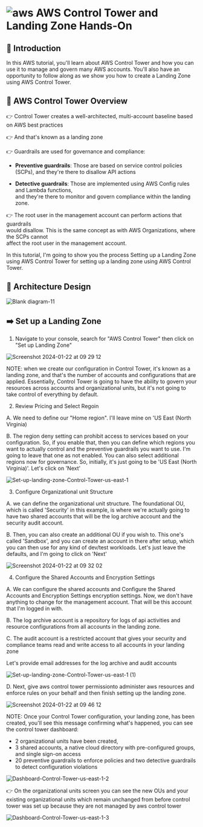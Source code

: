 # ![aws](https://github.com/julien-muke/Search-Engine-Website-using-AWS/assets/110755734/01cd6124-8014-4baa-a5fe-bd227844d263)     AWS Control Tower and Landing Zone Hands-On


## 🤖 Introduction

In this AWS tutorial, you'll learn about AWS Control Tower and how you can use it to manage and govern many AWS accounts. You'll also have an opportunity to follow along as we show you how to create a Landing Zone using AWS Control Tower.

## 📝  AWS Control Tower Overview

👉  Control Tower creates a well-architected, multi-account baseline based on AWS best  practices

👉  And that's known as a landing zone 

👉 Guardrails are used for governance and compliance:

 * **Preventive guardrails**: Those are based on service control policies (SCPs), and they're  there to disallow API actions

* **Detective guardrails**: Those are implemented  using AWS Config rules and Lambda functions,  
and they're there to monitor and govern compliance  within the landing zone.

👉 The root user in the management  account can perform actions that guardrails  
would disallow.  This is the same concept as  with AWS Organizations, where the SCPs cannot  
affect the root user in the management account. 

In this tutorial, I'm going to show you the process Setting up a Landing Zone using AWS Control Tower for setting up a landing zone using AWS  Control Tower.



## 📐 Architecture Design


![Blank diagram-11](https://github.com/julien-muke/AWS-Control-Tower/assets/110755734/786ed493-5a4d-469d-ba5a-c0047744a0e6)



## ➡️ Set up a Landing Zone

1. Navigate to your console, search for "AWS Control Tower" then click on "Set up Landing Zone"


![Screenshot 2024-01-22 at 09 29 12](https://github.com/julien-muke/AWS-Control-Tower/assets/110755734/f6b77e55-ab27-4ac6-9d66-d539c1c494ae)



NOTE: when we create  our configuration in Control Tower, it's known as a landing zone, and that's the number  of accounts and configurations that are applied. Essentially, Control Tower is going to have the  ability to govern your resources across accounts and organizational units, but it's not going to  take control of everything by default. 


2. Review Pricing and Select Regoin

A. We need to define our "Home region". I'll leave mine on 'US East (North  Virginia)

B. The region deny setting can prohibit access to services based on your configuration.  So, if you enable that, then you can define which regions you want to actually control and the  preventive guardrails you want to use. I'm going to leave that one as not enabled. You can also  select additional regions now for governance. So, initially, it's just going to be 'US East  (North Virginia)'. Let's click on 'Next'


![Set-up-landing-zone-Control-Tower-us-east-1](https://github.com/julien-muke/AWS-Control-Tower/assets/110755734/ce5f0fd9-c26d-4b14-a0b9-3391d2200ab5)



3. Configure Organizational unit Structure

A. we can define the organizational unit structure.  The foundational OU, which is called 'Security' in this example, is where we're actually going  to have two shared accounts that will be the log archive account and the security audit account.  

B. Then, you can also create an additional OU if you wish to. This one's called 'Sandbox', and  you can create an account in there after setup, which you can then use for any kind of dev/test  workloads. Let's just leave the defaults, and I'm going to click on 'Next'


![Screenshot 2024-01-22 at 09 32 02](https://github.com/julien-muke/AWS-Control-Tower/assets/110755734/0c5147f8-36f3-4fd0-af3a-4cfef8974143)



4. Configure the Shared Accounts and Encryption Settings

A. We can configure the shared accounts and Configure the Shared Accounts and Encryption Settings encryption settings. Now, we don't have anything  to change for the management account. That will be this account that I'm logged in with.

B. The log archive account is a repository for logs of api activities and resource configurations from all accounts in the landing zone.

C. The audit account is a restricted account that gives your security and compliance teams read and write access to all accounts in your landing zone

Let's provide email addresses for the log archive and audit accounts


![Set-up-landing-zone-Control-Tower-us-east-1 (1)](https://github.com/julien-muke/AWS-Control-Tower/assets/110755734/8abeea69-67bd-43e7-9800-3f0e7c33efb4)


D. Next, give aws control tower permissionto administer aws resources and enforce rules on your behalf and then finish setting up the landing zone.


![Screenshot 2024-01-22 at 09 46 12](https://github.com/julien-muke/AWS-Control-Tower/assets/110755734/86711942-9df9-4b5f-9c32-dc509d961209)


NOTE: Once your Control Tower configuration, your landing  zone, has been created, you'll see this message confirming what's happened, you can see the control tower dashboard:

* 2 organizational units have been created, 
* 3 shared accounts, a native cloud directory with pre-configured groups,  and single sign-on access
* 20 preventive guardrails to enforce policies and two detective  guardrails to detect configuration violations


![Dashboard-Control-Tower-us-east-1-2](https://github.com/julien-muke/AWS-Control-Tower/assets/110755734/7d6c6e4e-30fc-4ff2-ac29-5dbbf0646442)


👉 On the organizational units screen you can see the new OUs and your existing organizational units which remain unchanged from before control tower was set up because they are not managed by aws control tower


![Dashboard-Control-Tower-us-east-1-3](https://github.com/julien-muke/AWS-Control-Tower/assets/110755734/b4fb1f95-4f54-4b4d-81e3-d1593da20a7c)


















